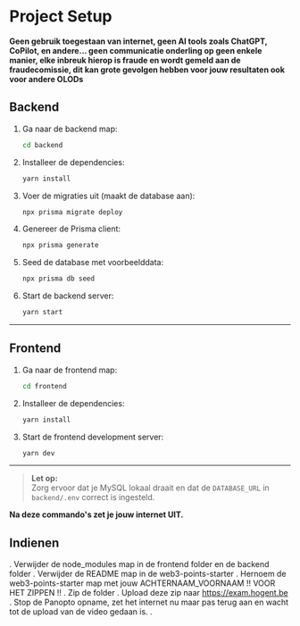 # Project Setup

**Geen gebruik toegestaan van internet, geen AI tools zoals ChatGPT, CoPilot, en andere... geen communicatie onderling op geen enkele manier, elke inbreuk hierop is fraude en wordt gemeld aan de fraudecomissie, dit kan grote gevolgen hebben voor jouw resultaten ook voor andere OLODs**

## Backend

1. Ga naar de backend map:

   ```sh
   cd backend
   ```

2. Installeer de dependencies:

   ```sh
   yarn install
   ```

3. Voer de migraties uit (maakt de database aan):

   ```sh
   npx prisma migrate deploy
   ```

4. Genereer de Prisma client:

   ```sh
   npx prisma generate
   ```

5. Seed de database met voorbeelddata:

   ```sh
   npx prisma db seed
   ```

6. Start de backend server:
   ```sh
   yarn start
   ```

---

## Frontend

1. Ga naar de frontend map:

   ```sh
   cd frontend
   ```

2. Installeer de dependencies:

   ```sh
   yarn install
   ```

3. Start de frontend development server:
   ```sh
   yarn dev
   ```

---

> **Let op:**  
> Zorg ervoor dat je MySQL lokaal draait en dat de `DATABASE_URL` in `backend/.env` correct is ingesteld.

**Na deze commando's zet je jouw internet UIT.**

## Indienen

. Verwijder de node_modules map in de frontend folder en de backend folder
. Verwijder de README map in de web3-points-starter
. Hernoem de web3-points-starter map met jouw ACHTERNAAM_VOORNAAM !! VOOR HET ZIPPEN !!
. Zip de folder
. Upload deze zip naar https://exam.hogent.be
. Stop de Panopto opname, zet het internet nu maar pas terug aan en wacht tot de upload van de video gedaan is.
.
